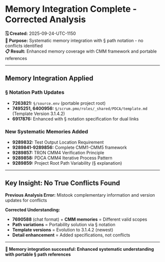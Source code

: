 # Memory Integration Complete - Corrected Analysis

**🗓️ Created:** 2025-09-24-UTC-1150  
**🎯 Purpose:** Systematic memory integration with § path notation - no conflicts identified  
**📋 Result:** Enhanced memory coverage with CMM framework and portable references  

---

## **Memory Integration Applied**

### **§ Notation Path Updates**
- **7263821:** `§/source.env` (portable project root)
- **7495251, 6400956:** `§/scrum.pmo/roles/_shared/PDCA/template.md` (Template Version 3.1.4.2)
- **6917876:** Enhanced with § notation specification for dual links

### **New Systematic Memories Added**
- **9289832:** Test Output Location Requirement  
- **9289841-9289856:** Complete CMM1-CMM5 framework
- **9289857:** TRON CMM4 Verification Principle
- **9289858:** PDCA CMM4 Iterative Process Pattern
- **9289859:** Project Root Path Variability (§ explanation)

---

## **Key Insight: No True Conflicts Found**

**Previous Analysis Error:** Mistook complementary information and version updates for conflicts

**Corrected Understanding:**
- **7690588** (chat format) + **CMM memories** = Different valid scopes
- **Path variations** = Portability solution via § notation
- **Template versions** = Evolution to 3.1.4.2 (newest)
- **Detail enhancement** = Added specifications, not conflicts

---

**🎯 Memory integration successful: Enhanced systematic understanding with portable § path references**
